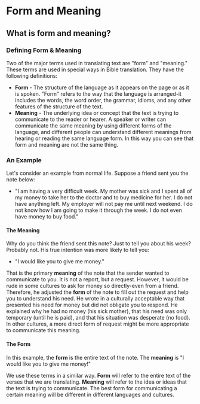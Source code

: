 # Form and Meaning #

## What is form and meaning? ##


### Defining Form & Meaning

Two of the major terms used in translating text are "form" and "meaning." These terms are used in special ways in Bible translation. They have the following definitions:

* **Form** - The structure of the language as it appears on the page or as it is spoken. "Form" refers to the way that the language is arranged-it includes the words, the word order, the grammar, idioms, and any other features of the structure of the text.
* **Meaning** - The underlying idea or concept that the text is trying to communicate to the reader or hearer. A speaker or writer can communicate the same meaning by using different forms of the language, and different people can understand different meanings from hearing or reading the same language form. In this way you can see that form and meaning are not the same thing.

### An Example

Let's consider an example from normal life. Suppose a friend sent you the note below:

* "I am having a very difficult week. My mother was sick and I spent all of my money to take her to the doctor and to buy medicine for her. I do not have anything left. My employer will not pay me until next weekend. I do not know how I am going to make it through the week. I do not even have money to buy food."

#### The Meaning

Why do you think the friend sent this note? Just to tell you about his week? Probably not. His true intention was more likely to tell you:

* "I would like you to give me money."

That is the primary **meaning** of the note that the sender wanted to communicate to you. It is not a report, but a request. However, it would be rude in some cultures to ask for money so directly-even from a friend. Therefore, he adjusted the **form** of the note to fill out the request and help you to understand his need. He wrote in a culturally acceptable way that presented his need for money but did not obligate you to respond. He explained why he had no money (his sick mother), that his need was only temporary (until he is paid), and that his situation was desperate (no food). In other cultures, a more direct form of request might be more appropriate to communicate this meaning.

#### The Form

In this example, the **form** is the entire text of the note. The **meaning** is "I would like you to give me money!"

We use these terms in a similar way. **Form** will refer to the entire text of the verses that we are translating. **Meaning** will refer to the idea or ideas that the text is trying to communicate. The best form for communicating a certain meaning will be different in different languages and cultures.